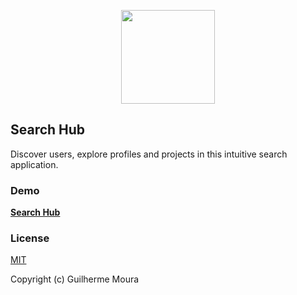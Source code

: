 <p align="center">
  <img
    style="object: contain; height: 150px"
    src="https://cdn-icons-png.flaticon.com/512/3291/3291667.png"
  >
</p>

## Search Hub

Discover users, explore profiles and projects in this intuitive search application.

### Demo

[**Search Hub**](https://preeminent-kataifi-ed0e4c.netlify.app/)

### License

[MIT](https://github.com/glhrmoura/search-hub/blob/master/LICENSE)

Copyright (c) Guilherme Moura

